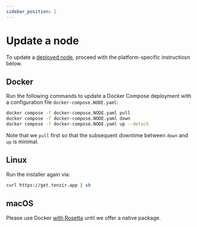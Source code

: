 ```yaml
---
sidebar_position: 2
---
```


# Update a node

To update a [deployed node](./deploy-a-node/README.md), proceed with the
platform-specific instructiosn below.

## Docker

Run the following commands to update a Docker Compose deployment with a
configuration file `docker-compose.NODE.yaml`:

```bash
docker compose -f docker-compose.NODE.yaml pull
docker compose -f docker-compose.NODE.yaml down
docker compose -f docker-compose.NODE.yaml up --detach
```

Note that we `pull` first so that the subsequent downtime between `down` and
`up` is minimal.

## Linux

Run the installer again via:

```bash
curl https://get.tenzir.app | sh
```

## macOS

Please use Docker [with
Rosetta](https://levelup.gitconnected.com/docker-on-apple-silicon-mac-how-to-run-x86-containers-with-rosetta-2-4a679913a0d5)
until we offer a native package.
